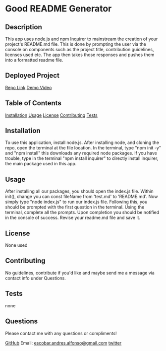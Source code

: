 # Good README Generator


## Description
This app uses node.js and npm Inquirer to mainstream the creation of your project's README.md file. This is done by prompting the user via the console on components such as the project title, contribution guidelines, licenses used etc. The app then takes those responses and pushes them into a formatted readme file.

## Deployed Project
[Repo Link](https://github.com/apemint/goodreadmegenerator)
[Demo Video](https://drive.google.com/file/d/13elDFe5VdCaW3fLfu9O9DXraPrE8_cds/view)

## Table of Contents
[Installation](#installation)
[Usage](#usage)
[License](#license)
[Contributing](#contributing)
[Tests](#tests)

## Installation
To use this application, install node.js. After installing node, and cloning the repo, open the terminal at the file location. In the terminal, type "npm init -y" and "npm install" this downloads any required node packages. If you have trouble, type in the terminal "npm install inquirer" to directly install inquirer, the main package used in this app.

## Usage
After installing all our packages, you should open the index.js file. Within init(), change  you can const fileName from 'test.md' to 'README.md'. Now simply type "node index.js" to run our index.js file. Following this, you should be prompted with the first question in the terminal. Using the terminal, complete all the prompts. Upon completion you should be notified in the console of success. Revise your readme.md file and save it.

## License
None used

## Contributing
No guidelines, contribute if you'd like and maybe send me a message via contact info under Questions.

## Tests
none

## Questions
Please contact me with any questions or compliments! 

[GitHub](https://github.com/apemint)
Email: escobar.andres.alfonso@gmail.com
[twitter](https://twitter.com/apemint)

